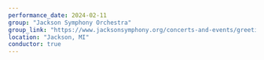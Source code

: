 ```yaml
---
performance_date: 2024-02-11
group: "Jackson Symphony Orchestra"
group_link: "https://www.jacksonsymphony.org/concerts-and-events/greetings-from-scotland/"
location: "Jackson, MI"
conductor: true
---
```

